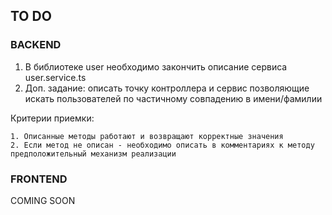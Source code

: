 ## TO DO
### BACKEND
1. В библиотеке user необходимо закончить описание сервиса user.service.ts
2. Доп. задание: описать точку контроллера и сервис позволяющие искать пользователей по частичному совпадению в имени/фамилии

Критерии приемки:
```
1. Описанные методы работают и возвращают корректные значения
2. Если метод не описан - необходимо описать в комментариях к методу предположительный механизм реализации
```
### FRONTEND
COMING SOON
